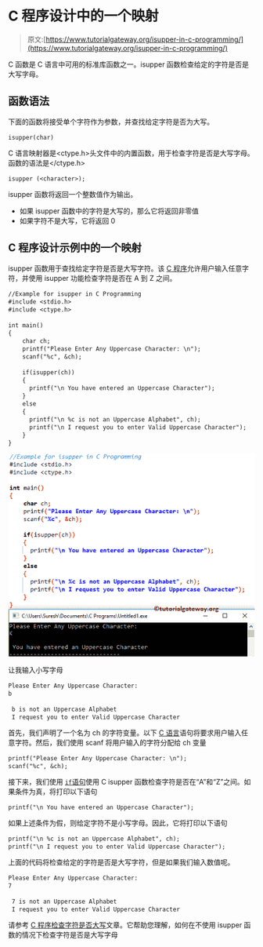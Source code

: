 # C 程序设计中的一个映射

> 原文:[https://www.tutorialgateway.org/isupper-in-c-programming/](https://www.tutorialgateway.org/isupper-in-c-programming/)

C 函数是 C 语言中可用的标准库函数之一。isupper 函数检查给定的字符是否是大写字母。

## 函数语法

下面的函数将接受单个字符作为参数，并查找给定字符是否为大写。

```
isupper(char)
```

C 语言映射器是<ctype.h>头文件中的内置函数，用于检查字符是否是大写字母。函数的语法是</ctype.h>

```
isupper (<character>);
```

isupper 函数将返回一个整数值作为输出。

*   如果 isupper 函数中的字符是大写的，那么它将返回非零值
*   如果字符不是大写，它将返回 0

## C 程序设计示例中的一个映射

isupper 函数用于查找给定字符是否是大写字符。该 [C 程序](https://www.tutorialgateway.org/c-programming-examples/)允许用户输入任意字符，并使用 isupper 功能检查字符是否在 A 到 Z 之间。

```
//Example for isupper in C Programming
#include <stdio.h>
#include <ctype.h>

int main()
{
    char ch;
    printf("Please Enter Any Uppercase Character: \n");
    scanf("%c", &ch);

    if(isupper(ch))
    {
      printf("\n You have entered an Uppercase Character");         
    }
    else
    {
      printf("\n %c is not an Uppercase Alphabet", ch);
      printf("\n I request you to enter Valid Uppercase Character");	
    }
}
```

![isupper in C Programming 1](img/d660fd5adeb76c265ac25b8b453c7a05.png)

让我输入小写字母

```
Please Enter Any Uppercase Character: 
b

 b is not an Uppercase Alphabet
 I request you to enter Valid Uppercase Character
```

首先，我们声明了一个名为 ch 的字符变量。以下 [C 语言](https://www.tutorialgateway.org/c-programming/)语句将要求用户输入任意字符。然后，我们使用 scanf 将用户输入的字符分配给 ch 变量

```
printf("Please Enter Any Uppercase Character: \n");
scanf("%c", &ch);
```

接下来，我们使用 [`if`语句](https://www.tutorialgateway.org/if-statement-in-c/)使用 C isupper 函数检查字符是否在“A”和“Z”之间。如果条件为真，将打印以下语句

```
printf("\n You have entered an Uppercase Character");
```

如果上述条件为假，则给定字符不是小写字母。因此，它将打印以下语句

```
printf("\n %c is not an Uppercase Alphabet", ch);
printf("\n I request you to enter Valid Uppercase Character");
```

上面的代码将检查给定的字符是否是大写字符，但是如果我们输入数值呢。

```
Please Enter Any Uppercase Character: 
7

 7 is not an Uppercase Alphabet
 I request you to enter Valid Uppercase Character
```

请参考 [C 程序检查字符是否大写](https://www.tutorialgateway.org/c-program-to-check-whether-character-is-uppercase-or-not/)文章。它帮助您理解，如何在不使用 isupper 函数的情况下检查字符是否是大写字母